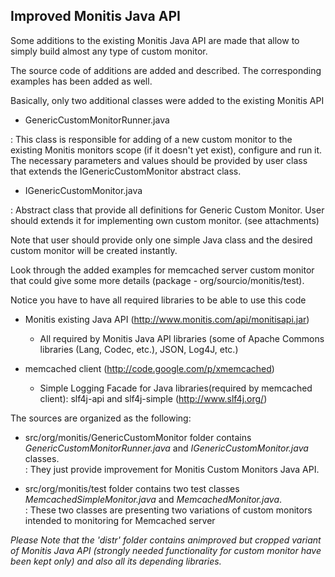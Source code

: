 ## Improved Monitis Java API

Some additions to the existing Monitis Java API are made that allow 
to simply build almost any type of custom monitor.

The source code of additions are added and described. 
The corresponding examples has been added as well.

Basically, only two additional classes were added to the existing Monitis API

-	GenericCustomMonitorRunner.java

:    This class is responsible for adding of a new custom monitor to the existing Monitis monitors scope (if it doesn't yet exist), configure and run it. The necessary parameters and values should be provided by user class that extends the IGenericCustomMonitor abstract class.

-	IGenericCustomMonitor.java

:    Abstract class that provide all definitions for Generic Custom Monitor. User should extends it for implementing own custom monitor. (see attachments)

Note that user should provide only one simple Java class and the desired custom monitor will be created instantly.

Look through the added examples for memcached server custom monitor that could give some more details (package - org/sourcio/monitis/test).

Notice you have to have all required libraries to be able to use this code

- Monitis existing Java API (http://www.monitis.com/api/monitisapi.jar)

	- All required by Monitis Java API libraries (some of Apache Commons libraries (Lang, Codec, etc.), JSON, Log4J, etc.)

- memcached client (http://code.google.com/p/xmemcached)

	- Simple Logging Facade for Java libraries(required by memcached client): slf4j-api and slf4j-simple (http://www.slf4j.org/)

The sources are organized as the following:

*  src/org/monitis/GenericCustomMonitor folder contains _GenericCustomMonitorRunner.java_ and _IGenericCustomMonitor.java_ classes.  
: They just provide improvement for Monitis Custom Monitors Java API. 
   

*  src/org/monitis/test folder contains two test classes _MemcachedSimpleMonitor.java_ and _MemcachedMonitor.java_.  
: These two classes are presenting two variations of custom monitors intended to monitoring for Memcached server  

_Please Note that the 'distr' folder contains animproved but cropped variant of Monitis Java API (strongly needed functionality for custom monitor have been kept only) and also all its depending libraries._

